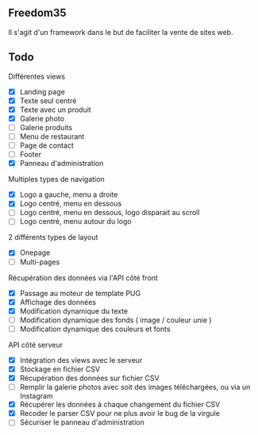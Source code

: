 ## Freedom35

Il s'agit d'un framework dans le but de faciliter la vente de sites web.

## Todo

Différentes views
- [x] Landing page
- [x] Texte seul centré
- [x] Texte avec un produit
- [x] Galerie photo
- [ ] Galerie produits
- [ ] Menu de restaurant
- [ ] Page de contact
- [ ] Footer
- [x] Panneau d'administration

Multiples types de navigation
- [x] Logo a gauche, menu a droite
- [x] Logo centré, menu en dessous
- [ ] Logo centré, menu en dessous, logo disparait au scroll
- [ ] Logo centré, menu autour du logo

2 différents types de layout
- [x] Onepage
- [ ] Multi-pages

Récupération des données via l'API côté front
- [x] Passage au moteur de template PUG
- [x] Affichage des données
- [x] Modification dynamique du texte
- [ ] Modification dynamique des fonds ( image / couleur unie )
- [ ] Modification dynamique des couleurs et fonts

API côté serveur
- [x] Intégration des views avec le serveur
- [x] Stockage en fichier CSV
- [x] Récupération des données sur fichier CSV
- [ ] Remplir la galerie photos avec soit des images téléchargées, ou via un Instagram
- [x] Récupérer les données à chaque changement du fichier CSV
- [x] Recoder le parser CSV pour ne plus avoir le bug de la virgule
- [ ] Sécuriser le panneau d'administration
